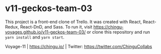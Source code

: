 # v11-geckos-team-03

This project is a front-end clone of Trello. It was created with React, React-Redux, React-DnD, and Sass. To run it, visit https://chingu-voyages.github.io/v11-geckos-team-03/ or clone this repository and run `yarn install` and `yarn start`. 

Voyage-11 | https://chingu.io/ | Twitter: https://twitter.com/ChinguCollabs
